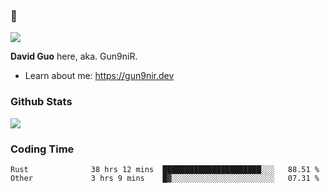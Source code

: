### 👋

![](https://komarev.com/ghpvc/?username=Gun9niR&label=Total+Views)

**David Guo** here, aka. Gun9niR.

- Learn about me: https://gun9nir.dev

### Github Stats

<img src="https://github-readme-stats.vercel.app/api?username=Gun9niR&count_private=true&show_icons=true&theme=vue-dark&hide_title=true">

### Coding Time

<!--START_SECTION:waka-->

```text
Rust              38 hrs 12 mins  ██████████████████████░░░   88.51 %
Other             3 hrs 9 mins    █▓░░░░░░░░░░░░░░░░░░░░░░░   07.31 %
```

<!--END_SECTION:waka-->
